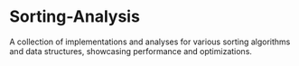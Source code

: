 # Sorting-Analysis
A collection of implementations and analyses for various sorting algorithms and data structures, showcasing performance and optimizations.
